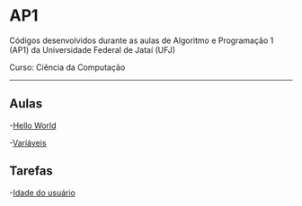 # AP1
Códigos desenvolvidos durante as aulas de Algoritmo e Programação 1 (AP1) da Universidade Federal de Jataí (UFJ)

Curso: Ciência da Computação

-----------------------------------------------------------------------------------------------------------------
## Aulas

-[Hello World](https://github.com/Schneiderss/AP1/blob/main/hello_world.c)

-[Variáveis](https://github.com/Schneiderss/AP1/blob/main/vari%C3%A1veis.c)

## Tarefas

-[Idade do usuário](https://github.com/Schneiderss/AP1/blob/main/idade%20do%20usu%C3%A1rio.c)
